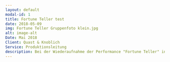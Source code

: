 ```yaml
---
layout: default
modal-id: 1
title: Fortune Teller test
date: 2018-05-09
img: Fortune Teller Gruppenfoto klein.jpg
alt: image-alt
Date: Mai 2018
Client: Quast & Knoblich
Service: Produktionsleitung
description: Bei der Wiederaufnahme der Performance "Fortune Teller" in den Sophiensälen in Berlin habe ich die Produktionsleitung übernommen. Das beinhaltete die gemeinsame Erstellung des Finanzplans, die Betreuung des Budgets, die Erstellung von Zeitplänen, die Kommunikation mit dem Spielort und den Beteiligten, die Organisation und Betreuung der Proben und Aufführungen, sowie die Abrechnung des Projekts. 
---
```


